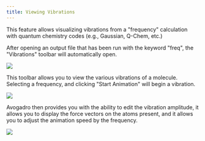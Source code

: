 ```yaml
---
title: Viewing Vibrations
---
```


This feature allows visualizing vibrations from a "frequency" calculation with quantum chemistry codes (e.g., Gaussian, Q-Chem, etc.)

After opening an output file that has been run with the keyword "freq", the "Vibrations" toolbar will automatically open.

![][1]

[1]: ../images/2-viewing-vibrations/d75e046f-e126-479c-8863-60dbcdc7a156.png

This toolbar allows you to view the various vibrations of a molecule. Selecting a frequency, and clicking "Start Animation" will begin a vibration.

![][2]

[2]: ../images/2-viewing-vibrations/960a3a35-b9bb-4a70-aec2-bdc1a6d62944.png

Avogadro then provides you with the ability to edit the vibration amplitude, it allows you to display the force vectors on the atoms present, and it allows you to adjust the animation speed by the frequency.

![][3]

[3]: ../images/2-viewing-vibrations/2686ae70-5875-4811-831c-fe1d6e46efdf.png
